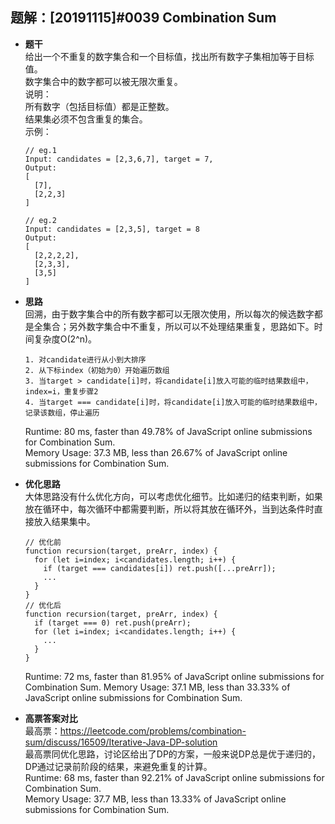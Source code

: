 ## 题解：[20191115]#0039 Combination Sum
- **题干**   
给出一个不重复的数字集合和一个目标值，找出所有数字子集相加等于目标值。   
数字集合中的数字都可以被无限次重复。   
说明：   
所有数字（包括目标值）都是正整数。    
结果集必须不包含重复的集合。   
  示例：   
  ```
  // eg.1
  Input: candidates = [2,3,6,7], target = 7,
  Output:
  [
    [7],
    [2,2,3]
  ]

  // eg.2
  Input: candidates = [2,3,5], target = 8
  Output:
  [
    [2,2,2,2],
    [2,3,3],
    [3,5]
  ]
  ```
- **思路**   
回溯，由于数字集合中的所有数字都可以无限次使用，所以每次的候选数字都是全集合；另外数字集合中不重复，所以可以不处理结果重复，思路如下。时间复杂度O(2^n)。    
  ```
  1. 对candidate进行从小到大排序
  2. 从下标index（初始为0）开始遍历数组
  3. 当target > candidate[i]时，将candidate[i]放入可能的临时结果数组中，index=i，重复步骤2
  4. 当target === candidate[i]时，将candidate[i]放入可能的临时结果数组中，记录该数组，停止遍历
  ```
  Runtime: 80 ms, faster than 49.78% of JavaScript online submissions for Combination Sum.   
  Memory Usage: 37.3 MB, less than 26.67% of JavaScript online submissions for Combination Sum.   

- **优化思路**   
大体思路没有什么优化方向，可以考虑优化细节。比如递归的结束判断，如果放在循环中，每次循环中都需要判断，所以将其放在循环外，当到达条件时直接放入结果集中。   
  ```
  // 优化前
  function recursion(target, preArr, index) {
    for (let i=index; i<candidates.length; i++) {  
      if (target === candidates[i]) ret.push([...preArr]);
      ...
    }
  }
  // 优化后
  function recursion(target, preArr, index) {
    if (target === 0) ret.push(preArr);
    for (let i=index; i<candidates.length; i++) {
      ...
    }
  }
  ```
  Runtime: 72 ms, faster than 81.95% of JavaScript online submissions for Combination Sum.
  Memory Usage: 37.1 MB, less than 33.33% of JavaScript online submissions for Combination Sum.


- **高票答案对比**   
最高票：https://leetcode.com/problems/combination-sum/discuss/16509/Iterative-Java-DP-solution   
最高票同优化思路，讨论区给出了DP的方案，一般来说DP总是优于递归的，DP通过记录前阶段的结果，来避免重复的计算。   
Runtime: 68 ms, faster than 92.21% of JavaScript online submissions for Combination Sum.   
Memory Usage: 37.7 MB, less than 13.33% of JavaScript online submissions for Combination Sum.   
